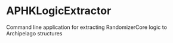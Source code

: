 # APHKLogicExtractor

Command line application for extracting RandomizerCore logic to Archipelago structures

